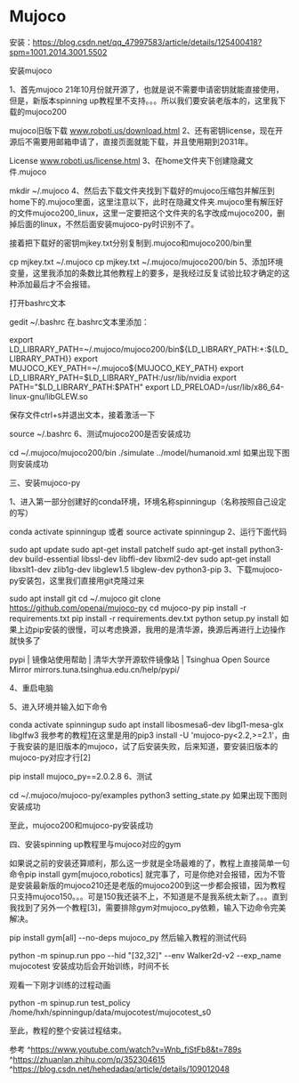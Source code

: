 # Mujoco

安装：https://blog.csdn.net/qq_47997583/article/details/125400418?spm=1001.2014.3001.5502

安装mujoco

1、首先mujoco 21年10月份就开源了，也就是说不需要申请密钥就能直接使用，但是，新版本spinning up教程里不支持。。。所以我们要安装老版本的，这里我下载的mujoco200

mujoco旧版下载
​www.roboti.us/download.html
2、还有密钥license，现在开源后不需要用邮箱申请了，直接页面就能下载，并且使用期到2031年。

License
​www.roboti.us/license.html
3、在home文件夹下创建隐藏文件.mujoco

mkdir ~/.mujoco
4、然后去下载文件夹找到下载好的mujoco压缩包并解压到home下的.mujoco里面，这里注意以下，此时在隐藏文件夹.mujoco里有解压好的文件mujoco200_linux，这里一定要把这个文件夹的名字改成mujoco200，删掉后面的linux，不然后面安装mujoco-py时识别不了。

接着把下载好的密钥mjkey.txt分别复制到.mujoco和mujoco200/bin里

cp mjkey.txt ~/.mujoco
cp mjkey.txt ~/.mujoco/mujoco200/bin
5、添加环境变量，这里我添加的条数比其他教程上的要多，是我经过反复试验比较才确定的这种添加最后才不会报错。

打开bashrc文本

gedit ~/.bashrc
在.bashrc文本里添加：

export LD_LIBRARY_PATH=~/.mujoco/mujoco200/bin${LD_LIBRARY_PATH:+:${LD_LIBRARY_PATH}}
export MUJOCO_KEY_PATH=~/.mujoco${MUJOCO_KEY_PATH}
export LD_LIBRARY_PATH=$LD_LIBRARY_PATH:/usr/lib/nvidia
export PATH="$LD_LIBRARY_PATH:$PATH"
export LD_PRELOAD=/usr/lib/x86_64-linux-gnu/libGLEW.so

保存文件ctrl+s并退出文本，接着激活一下

source ~/.bashrc
6、测试mujoco200是否安装成功

cd ~/.mujoco/mujoco200/bin
./simulate ../model/humanoid.xml
如果出现下图则安装成功


三、安装mujoco-py

1、进入第一部分创建好的conda环境，环境名称spinningup（名称按照自己设定的写）

conda activate spinningup
或者
source activate spinningup
2、运行下面代码

sudo apt update
sudo apt-get install patchelf
sudo apt-get install python3-dev build-essential libssl-dev libffi-dev libxml2-dev
sudo apt-get install libxslt1-dev zlib1g-dev libglew1.5 libglew-dev python3-pip
3、下载mujoco-py安装包，这里我们直接用git克隆过来

sudo apt install git
cd ~/.mujoco
git clone https://github.com/openai/mujoco-py
cd mujoco-py
pip install -r requirements.txt
pip install -r requirements.dev.txt
python setup.py install
如果上边pip安装的很慢，可以考虑换源，我用的是清华源，换源后再进行上边操作就快多了

pypi | 镜像站使用帮助 | 清华大学开源软件镜像站 | Tsinghua Open Source Mirror
​mirrors.tuna.tsinghua.edu.cn/help/pypi/

4、重启电脑

5、进入环境并输入如下命令

conda activate spinningup
sudo apt install libosmesa6-dev libgl1-mesa-glx libglfw3
我参考的教程[1]在这里是用的pip3 install -U 'mujoco-py<2.2,>=2.1'，由于我安装的是旧版本的mujoco，试了后安装失败，后来知道，要安装旧版本的mujoco-py对应才行[2]

pip install mujoco_py==2.0.2.8
6、测试

cd ~/.mujoco/mujoco-py/examples
python3 setting_state.py
如果出现下图则安装成功


至此，mujoco200和mujoco-py安装成功

四、安装spinning up教程里与mujoco对应的gym

如果说之前的安装还算顺利，那么这一步就是全场最难的了，教程上直接简单一句命令pip install gym[mujoco,robotics] 就完事了，可是你绝对会报错，因为不管是安装最新版的mujoco210还是老版的mujoco200到这一步都会报错，因为教程只支持mujoco150。。。可是150我还装不上，不知道是不是我系统太新了。。。直到我找到了另外一个教程[3]，需要排除gym对mujoco_py依赖，输入下边命令完美解决。

pip install gym[all] --no-deps mujoco_py
然后输入教程的测试代码

python -m spinup.run ppo --hid "[32,32]" --env Walker2d-v2 --exp_name mujocotest
安装成功后会开始训练，时间不长



观看一下刚才训练的过程动画

python -m spinup.run test_policy /home/hxh/spinningup/data/mujocotest/mujocotest_s0

至此，教程的整个安装过程结束。

参考
^https://www.youtube.com/watch?v=Wnb_fiStFb8&t=789s
^https://zhuanlan.zhihu.com/p/352304615
^https://blog.csdn.net/hehedadaq/article/details/109012048

[1]: https://zhuanlan.zhihu.com/p/472290066
